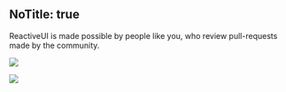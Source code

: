 NoTitle: true
---

ReactiveUI is made possible by people like you, who review pull-requests made by the community. 

![](./contribute/maintainers/code-review-teams.png)


![](./contribute/maintainers/nerd-snipe-the-appropriate-review-team.png)
